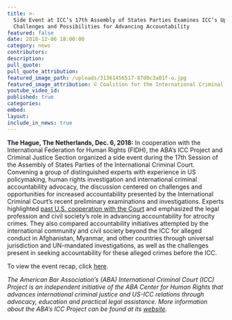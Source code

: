```yaml
---
title: >-
  Side Event at ICC’s 17th Assembly of States Parties Examines ICC’s Upcoming
  Challenges and Possibilities for Advancing Accountability
featured: false
date: 2018-12-06 18:00:00
category: news
contributors:
description:
pull_quote:
pull_quote_attribution:
featured_image_path: /uploads/31361456517-87d0c3a01f-o.jpg
featured_image_attribution: © Coalition for the International Criminal Court/Syd Boyd (CC by-ND-NC-2.0)
youtube_video_id:
published: true
categories:
embed:
layout:
include_in_news: true
---
```


**The Hague, The Netherlands, Dec. 6, 2018:** In cooperation with the International Federation for Human Rights (FIDH), the ABA’s ICC Project and Criminal Justice Section organized a side event during the 17th Session of the Assembly of States Parties of the International Criminal Court. Convening a group of distinguished experts with experience in US policymaking, human rights investigation and international criminal accountability advocacy, the discussion centered on challenges and opportunities for increased accountability presented by the International Criminal Court’s recent preliminary examinations and investigations. Experts highlighted [past U.S. cooperation with the Court](https://www.aba-icc.org/about-the-icc/the-us-icc-relationship/) and emphasized the legal profession and civil society’s role in advancing accountability for atrocity crimes. They also compared accountability initiatives attempted by the international community and civil society beyond the ICC for alleged conduct in Afghanistan, Myanmar, and other countries through universal jurisdiction and UN-mandated investigations, as well as the challenges present in seeking accountability for these alleged crimes before the ICC.

To view the event recap, click [here](https://www.international-criminal-justice-today.org/events/challenges-and-prospects-on-the-iccs-horizon-afghanistan-myanmar-more/).

*The American Bar Association’s (ABA) International Criminal Court (ICC) Project is an independent initiative of the ABA Center for Human Rights that advances international criminal justice and US-ICC relations through advocacy, education and practical legal assistance. More information about the ABA’s ICC Project can be found at its* [*website*](http://www.aba-icc.org/)*.*